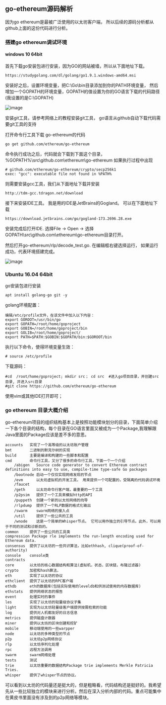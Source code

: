 
##  go-ethereum源码解析
因为go ethereum是最被广泛使用的以太坊客户端， 所以后续的源码分析都从github上面的这份代码进行分析。 

### 搭建go ethereum调试环境

#### windows 10 64bit
首先下载go安装包进行安装，因为GO的网站被墙，所以从下面地址下载。

	https://studygolang.com/dl/golang/go1.9.1.windows-amd64.msi

安装好之后，设置环境变量，把C:\Go\bin目录添加到你的PATH环境变量， 然后增加一个GOPATH的环境变量，GOPATH的值设置为你的GO语言下载的代码路径(我设置的是C:\GOPATH)

![image](https://raw.githubusercontent.com/wugang33/go-ethereum-code-analysis/master/picture/go_env_1.png)

安装git工具，请参考网络上的教程安装git工具， go语言从github自动下载代码需要git工具的支持

打开命令行工具下载 go-ethereum的代码
	
	go get github.com/ethereum/go-ethereum

命令执行成功之后，代码就会下载到下面这个目录，%GOPATH%\src\github.com\ethereum\go-ethereum
如果执行过程中出现

	# github.com/ethereum/go-ethereum/crypto/secp256k1
	exec: "gcc": executable file not found in %PATH%

则需要安装gcc工具，我们从下面地址下载并安装

	http://tdm-gcc.tdragon.net/download

接下来安装IDE工具。 我是用的IDE是JetBrains的Gogland。 可以在下面地址下载

	https://download.jetbrains.com/go/gogland-173.2696.28.exe

安装完成后打开IDE. 选择File -> Open -> 选择GOPATH\src\github.com\ethereum\go-ethereum目录打开。

然后打开go-ethereum/rlp/decode_test.go. 在编辑框右键选择运行， 如果运行成功，代表环境搭建完成。

![image](https://raw.githubusercontent.com/wugang33/go-ethereum-code-analysis/master/picture/go_env_2.png)

### Ubuntu 16.04 64bit
 
go安装包进行安装

	apt install golang-go git -y

golang环境配置：

	编辑/etc/profile文件，在该文件中加入以下内容：
	export GOROOT=/usr/bin/go  
	export GOPATH=/root/home/goproject
	export GOBIN=/root/home/goproject/bin
	export GOLIB=/root/home/goproject/
	export PATH=$PATH:$GOBIN:$GOPATH/bin:$GOROOT/bin
执行以下命令，使得环境变量生效：<br/>
	
	# source /etc/profile

下载源码：
	
	#cd  /root/home/goproject; mkdir src； cd src  #进入go项目目录，并创建src目录, 并进入src目录
	#git clone https://github.com/ethereum/go-ethereum

使用vim或其他IDE打开即可；


### go ethereum 目录大概介绍
go-ethereum项目的组织结构基本上是按照功能模块划分的目录，下面简单介绍一下各个目录的结构，每个目录在GO语言里面又被成为一个Package,我理解跟Java里面的Package应该是差不多的意思。


	accounts   实现了一个高等级的以太坊账户管理
	bmt        二进制的默克尔树的实现
	build      主要是编译和构建的一些脚本和配置
	cmd        命令行工具，又分了很多的命令行工具，下面一个一个介绍
		/abigen   Source code generator to convert Ethereum contract definitions into easy to use, compile-time type-safe Go packages
		/bootnode 启动一个仅仅实现网络发现的节点
		/evm      以太坊虚拟机的开发工具， 用来提供一个可配置的，受隔离的代码调试环境
		/faucet		
		/geth     以太坊命令行客户端，最重要的一个工具
		/p2psim   提供了一个工具来模拟http的API
		/puppeth  创建一个新的以太坊网络的向导
		/rlpdump  提供了一个RLP数据的格式化输出
		/swarm    swarm网络的接入点
		/util     提供了一些公共的工具
		/wnode    这是一个简单的Whisper节点。 它可以用作独立的引导节点。此外，可以用于不同的测试和诊断目的。
	common     提供了一些公共的工具类
	compression	Package rle implements the run-length encoding used for Ethereum data.
	consensus  提供了以太坊的一些共识算法，比如ethhash, clique(proof-of-authority)
	console    console类
	contracts	
	core       以太坊的核心数据结构和算法(虚拟机，状态，区块链，布隆过滤器)
	crypto     加密和hash算法，
	eth        实现了以太坊的协议
	ethclient  提供了以太坊的RPC客户端
	ethdb      eth的数据库(包括实际使用的leveldb和供测试使用的内存数据库)
	ethstats   提供网络状态的报告
	event      处理实时的事件
	les        实现了以太坊的轻量级协议子集
	light      实现为以太坊轻量级客户端提供按需检索的功能
	log        提供对人机都友好的日志信息
	metrics    提供磁盘计数器
	miner      提供以太坊的区块创建和挖矿
	mobile     移动端使用的一些warpper
	node       以太坊的多种类型的节点
	p2p        以太坊p2p网络协议
	rlp        以太坊序列化处理
	rpc        远程方法调用
	swarm      swarm网络处理
	tests      测试
	trie       以太坊重要的数据结构Package trie implements Merkle Patricia Tries.
	whisper    提供了whisper节点的协议。

可以看到以太坊的代码量还是挺大的，但是粗略看，代码结构还是挺好的。我希望先从一些比较独立的模块来进行分析。然后在深入分析内部的代码。重点可能集中在黄皮书里面没有涉及到的p2p网络等模块。
